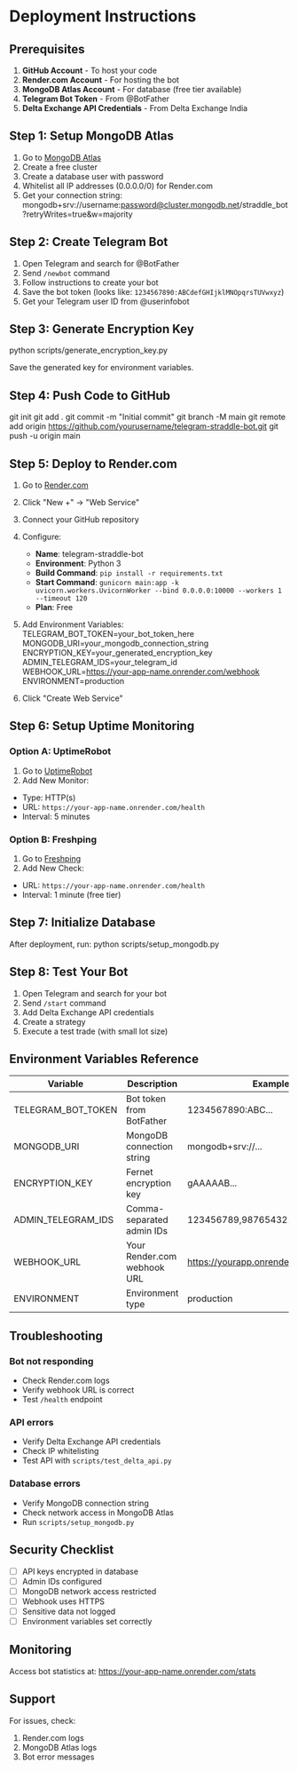 # Deployment Instructions

## Prerequisites

1. **GitHub Account** - To host your code
2. **Render.com Account** - For hosting the bot
3. **MongoDB Atlas Account** - For database (free tier available)
4. **Telegram Bot Token** - From @BotFather
5. **Delta Exchange API Credentials** - From Delta Exchange India

## Step 1: Setup MongoDB Atlas

1. Go to [MongoDB Atlas](https://www.mongodb.com/cloud/atlas)
2. Create a free cluster
3. Create a database user with password
4. Whitelist all IP addresses (0.0.0.0/0) for Render.com
5. Get your connection string:
   mongodb+srv://username:password@cluster.mongodb.net/straddle_bot?retryWrites=true&w=majority


## Step 2: Create Telegram Bot

1. Open Telegram and search for @BotFather
2. Send `/newbot` command
3. Follow instructions to create your bot
4. Save the bot token (looks like: `1234567890:ABCdefGHIjklMNOpqrsTUVwxyz`)
5. Get your Telegram user ID from @userinfobot

## Step 3: Generate Encryption Key

python scripts/generate_encryption_key.py

Save the generated key for environment variables.

## Step 4: Push Code to GitHub
git init
git add .
git commit -m "Initial commit"
git branch -M main
git remote add origin https://github.com/yourusername/telegram-straddle-bot.git
git push -u origin main


## Step 5: Deploy to Render.com

1. Go to [Render.com](https://render.com)
2. Click "New +" → "Web Service"
3. Connect your GitHub repository
4. Configure:
   - **Name**: telegram-straddle-bot
   - **Environment**: Python 3
   - **Build Command**: `pip install -r requirements.txt`
   - **Start Command**: `gunicorn main:app -k uvicorn.workers.UvicornWorker --bind 0.0.0.0:10000 --workers 1 --timeout 120`
   - **Plan**: Free

5. Add Environment Variables:
TELEGRAM_BOT_TOKEN=your_bot_token_here
MONGODB_URI=your_mongodb_connection_string
ENCRYPTION_KEY=your_generated_encryption_key
ADMIN_TELEGRAM_IDS=your_telegram_id
WEBHOOK_URL=https://your-app-name.onrender.com/webhook
ENVIRONMENT=production


6. Click "Create Web Service"

## Step 6: Setup Uptime Monitoring

### Option A: UptimeRobot

1. Go to [UptimeRobot](https://uptimerobot.com)
2. Add New Monitor:
- Type: HTTP(s)
- URL: `https://your-app-name.onrender.com/health`
- Interval: 5 minutes

### Option B: Freshping

1. Go to [Freshping](https://www.freshworks.com/website-monitoring/)
2. Add New Check:
- URL: `https://your-app-name.onrender.com/health`
- Interval: 1 minute (free tier)

## Step 7: Initialize Database

After deployment, run:
python scripts/setup_mongodb.py


## Step 8: Test Your Bot

1. Open Telegram and search for your bot
2. Send `/start` command
3. Add Delta Exchange API credentials
4. Create a strategy
5. Execute a test trade (with small lot size)

## Environment Variables Reference

| Variable | Description | Example |
|----------|-------------|---------|
| TELEGRAM_BOT_TOKEN | Bot token from BotFather | 1234567890:ABC... |
| MONGODB_URI | MongoDB connection string | mongodb+srv://... |
| ENCRYPTION_KEY | Fernet encryption key | gAAAAAB... |
| ADMIN_TELEGRAM_IDS | Comma-separated admin IDs | 123456789,987654321 |
| WEBHOOK_URL | Your Render.com webhook URL | https://yourapp.onrender.com/webhook |
| ENVIRONMENT | Environment type | production |

## Troubleshooting

### Bot not responding
- Check Render.com logs
- Verify webhook URL is correct
- Test `/health` endpoint

### API errors
- Verify Delta Exchange API credentials
- Check IP whitelisting
- Test API with `scripts/test_delta_api.py`

### Database errors
- Verify MongoDB connection string
- Check network access in MongoDB Atlas
- Run `scripts/setup_mongodb.py`

## Security Checklist

- [ ] API keys encrypted in database
- [ ] Admin IDs configured
- [ ] MongoDB network access restricted
- [ ] Webhook uses HTTPS
- [ ] Sensitive data not logged
- [ ] Environment variables set correctly

## Monitoring

Access bot statistics at:
https://your-app-name.onrender.com/stats


## Support

For issues, check:
1. Render.com logs
2. MongoDB Atlas logs
3. Bot error messages
   
